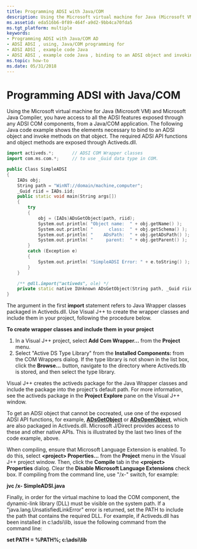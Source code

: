 ```yaml
---
title: Programming ADSI with Java/COM
description: Using the Microsoft virtual machine for Java (Microsoft VM) and Microsoft Java Compiler, you have access to all the ADSI features exposed through any ADSI COM components, from a Java/COM application.
ms.assetid: eda516b6-0f89-464f-a9d2-9bb4ca70fda5
ms.tgt_platform: multiple
keywords:
- Programming ADSI with Java/COM AD
- ADSI ADSI , using, Java/COM programming for
- ADSI ADSI , example code Java
- ADSI ADSI , example code Java , binding to an ADSI object and invoking methods on that object
ms.topic: how-to
ms.date: 05/31/2018
---
```


# Programming ADSI with Java/COM

Using the Microsoft virtual machine for Java (Microsoft VM) and Microsoft Java Compiler, you have access to all the ADSI features exposed through any ADSI COM components, from a Java/COM application. The following Java code example shows the elements necessary to bind to an ADSI object and invoke methods on that object. The required ADSI API functions and object methods are exposed through Activeds.dll.


```C++
import activeds.*;       // ADSI COM Wrapper classes
import com.ms.com.*;     // to use _Guid data type in COM.

public Class SimpleADSI 
{
    IADs obj;
    String path = "WinNT://domain/machine,computer";
    _Guid riid = IADs.iid;
    public static void main(String args[]) 
    {
        try 
        {
            obj = (IADs)ADsGetObject(path, riid);
            System.out.println( "Object name:  " + obj.getName() );
            System.out.println( "      class:  " + obj.getSchema() );
            System.out.println( "    ADsPath:  " + obj.getADsPath() );
            System.out.println( "     parent:  " + obj.getParent() );
        }
        catch (Exception e) 
        {
            System.out.println( "SimpleADSI Error: " + e.toString() );
        }
    }

    /** @dll.import("activeds", ole) */
    private static native IUnknown ADsGetObject(String path, _Guid riid);
}
```



The argument in the first **import** statement refers to Java Wrapper classes packaged in Activeds.dll. Use Visual J++ to create the wrapper classes and include them in your project, following the procedure below.

**To create wrapper classes and include them in your project**

1.  In a Visual J++ project, select **Add Com Wrapper...** from the **Project** menu.
2.  Select "Active DS Type Library" from the **Installed Components:** from the COM Wrappers dialog. If the type library is not shown in the list box, click the **Browse...** button, navigate to the directory where Activeds.tlb is stored, and then select the type library.

Visual J++ creates the activeds package for the Java Wrapper classes and include the package into the project's default path. For more information, see the activeds package in the **Project Explore** pane on the Visual J++ window.

To get an ADSI object that cannot be cocreated, use one of the exposed ADSI API functions, for example, [**ADsGetObject**](/windows/desktop/api/Adshlp/nf-adshlp-adsgetobject) or [**ADsOpenObject**](/windows/desktop/api/Adshlp/nf-adshlp-adsopenobject), which are also packaged in Activeds.dll. Microsoft J/Direct provides access to these and other native APIs. This is illustrated by the last two lines of the code example, above.

When compiling, ensure that Microsoft Language Extension is enabled. To do this, select **&lt;project&gt; Properties...** from the **Project** menu in the Visual J++ project window. Then, click the **Compile** tab in the **&lt;project&gt; Properties** dialog. Clear the **Disable Microsoft Language Extensions** check box. If compiling from the command line, use "/x-" switch, for example:

**jvc /x- SimpleADSI.java**

Finally, in order for the virtual machine to load the COM component, the dynamic-link library (DLL) must be visible on the system path. If a "java.lang.UnsatisfiedLinkError" error is returned, set the PATH to include the path that contains the required DLL. For example, if Activeds.dll has been installed in c:\\adsi\\lib, issue the following command from the command line:

**set PATH = %PATH%; c:\\adsi\\lib**

 

 




